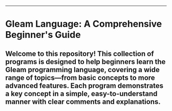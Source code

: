 
---

# Gleam Language: A Comprehensive Beginner's Guide

Welcome to this repository! This collection of programs is designed to help beginners learn the **Gleam** programming language, covering a wide range of topics—from basic concepts to more advanced features. Each program demonstrates a key concept in a simple, easy-to-understand manner with clear comments and explanations.
---

